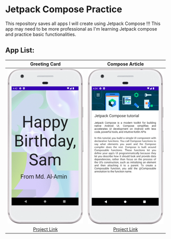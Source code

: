 # Jetpack Compose Practice

This repository saves all apps I will create using Jetpack Compose !!! This app may need to be more professional as I'm learning Jetpack compose and practice basic functionalities.


## App List:

|                Greeting Card                  |  Compose Article |
|:-------------------------------------------------------:| :-------------------------------------------------------:|
| <img src="https://github.com/alamin-karno/Jetpack-Compose-Practice/blob/master/GreetingCard/screenshots/Screenshot_20230706_164234.png" width="250"> | <img src="https://github.com/alamin-karno/Jetpack-Compose-Practice/blob/master/ComposeArticle/screenshots/Screenshot_20230706_163509.png" width="250"> | 
| [Project Link](https://github.com/alamin-karno/Jetpack-Compose-Practice/tree/master/GreetingCard) | [Project Link](https://github.com/alamin-karno/Jetpack-Compose-Practice/tree/master/ComposeArticle) | 
